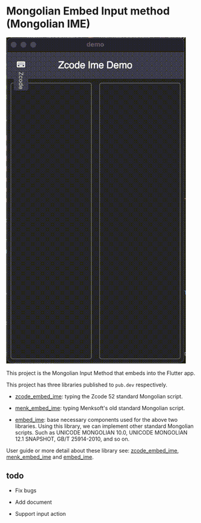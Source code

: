 # Mongolian Embed Input method (Mongolian IME)

![](https://raw.githubusercontent.com/Satsrag/embed_input/main/desktop_screenshot.gif)

This project is the  Mongolian Input Method that embeds into the Flutter app.

This project has three libraries published to `pub.dev` respectively.

* [zcode_embed_ime](https://pub.dev/packages/zcode_embed_ime): typing the Zcode 52 standard Mongolian script.

* [menk_embed_ime](https://pub.dev/packages/menk_embed_ime): typing Menksoft's old standard Mongolian script.

* [embed_ime](https://pub.dev/packages/embed_ime): base necessary components used for the above two libraries. Using this library, we can implement other standard Mongolian scripts. Such as UNICODE MONGOLIAN 10.0, UNICODE MONGOLIAN 12.1 SNAPSHOT, GB/T 25914-2010, and so on.

User guide or more detail about these library see: [zcode_embed_ime](https://github.com/Satsrag/embed_input/tree/main/zcode_embed_ime), [menk_embed_ime](https://github.com/Satsrag/embed_input/tree/main/menk_embed_ime) and [embed_ime](https://github.com/Satsrag/embed_input/tree/main/embed_ime).

## todo

* Fix bugs

* Add document

* Support input action
